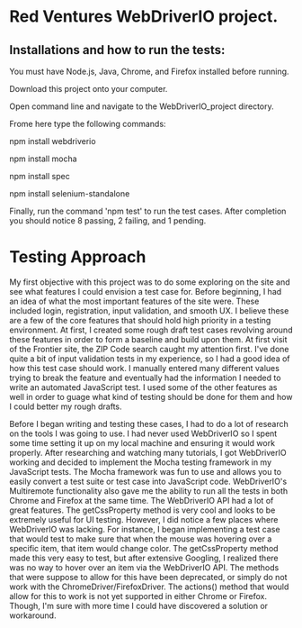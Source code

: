 # Red Ventures WebDriverIO project.
## Installations and how to run the tests:
You must have Node.js, Java, Chrome, and Firefox installed before running.

Download this project onto your computer.

Open command line and navigate to the WebDriverIO_project directory.

Frome here type the following commands:

npm install webdriverio

npm install mocha

npm install spec

npm install selenium-standalone

Finally, run the command 'npm test' to run the test cases.  After completion you should notice 8 passing, 2 failing, and 1 pending.


# Testing Approach
My first objective with this project was to do some exploring on the site and see what features I could envision a test case for.  Before beginning, I had an idea of what the most important features of the site were.  These included login, registration, input validation, and smooth UX.  I believe these are a few of the core features that should hold high priority in a testing environment.  At first, I created some rough draft test cases revolving around these features in order to form a baseline and build upon them.  At first visit of the Frontier site, the ZIP Code search caught my attention first.  I've done quite a bit of input validation tests in my experience, so I had a good idea of how this test case should work.  I manually entered many different values trying to break the feature and eventually had the information I needed to write an automated JavaScript test.  I used some of the other features as well in order to guage what kind of testing should be done for them and how I could better my rough drafts. 

Before I began writing and testing these cases, I had to do a lot of research on the tools I was going to use.  I had never used WebDriverIO so I spent some time setting it up on my local machine and ensuring it would work properly.  After researching and watching many tutorials, I got WebDriverIO working and decided to implement the Mocha testing framework in my JavaScript tests.  The Mocha framework was fun to use and allows you to easily convert a test suite or test case into JavaScript code.  WebDriverIO's Multiremote functionality also gave me the ability to run all the tests in both Chrome and Firefox at the same time.  The WebDriverIO API had a lot of great features.  The getCssProperty method is very cool and looks to be extremely useful for UI testing.  However, I did notice a few places where WebDriverIO was lacking.  For instance, I began implementing a test case that would test to make sure that when the mouse was hovering over a specific item, that item would change color.  The getCssProperty method made this very easy to test, but after extensive Googling, I realized there was no way to hover over an item via the WebDriverIO API.  The methods that were suppose to allow for this have been deprecated, or simply do not work with the ChromeDriver/FirefoxDriver.  The actions() method that would allow for this to work is not yet supported in either Chrome or Firefox.  Though, I'm sure with more time I could have discovered a solution or workaround.
